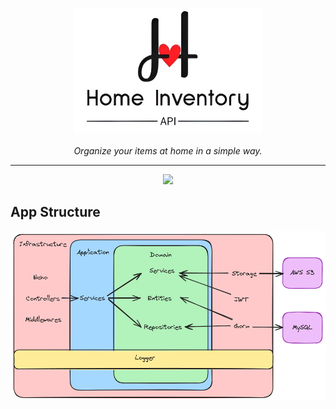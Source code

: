 <h3 align="center">
  <img src="https://raw.githubusercontent.com/Jibaru/home-inventory-api/main/assets/images/logo.png" width="300" alt="Logo"/><br/>
</h3>

<div align="center"><i>Organize your items at home in a simple way.</i></div>

<hr />

<p align="center">
  <a href="https://skillicons.dev">
    <img src="https://skillicons.dev/icons?i=mysql,go,docker,sentry,aws,gmail,github" />
  </a>
</p>

## App Structure

<div align="center">
  <img src="https://raw.githubusercontent.com/Jibaru/home-inventory-api/main/assets/images/app-schema.png" alt="App schema"/><br/>
</div>
